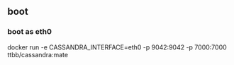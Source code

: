 ## boot
### boot as eth0
docker run -e CASSANDRA_INTERFACE=eth0 -p 9042:9042 -p 7000:7000 ttbb/cassandra:mate